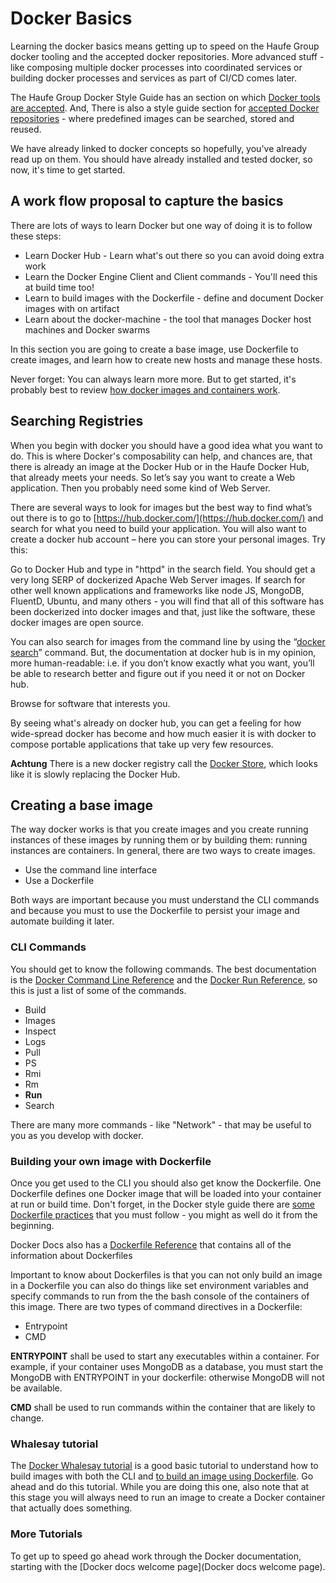 # Docker Basics
Learning the docker basics means getting up to speed on the Haufe Group docker tooling and the accepted docker repositories. More advanced stuff - like composing multiple docker processes into coordinated services or building docker processes and services as part of CI/CD comes later. 

The Haufe Group Docker Style Guide has an section on which [Docker tools are accepted](https://github.com/Haufe-Lexware/docker-style-guide/blob/master/HaufeDockerToolset.md). And, There is also a style guide section for [accepted Docker repositories]( https://github.com/Haufe-Lexware/docker-style-guide/blob/master/Dockerfile.md#use-only-well-maintained-images-from-a-trusted-registry) - where predefined images can be searched, stored and reused.

We have already linked to docker concepts so hopefully, you've already read up on them. You should have already installed and tested docker, so now, it's time to get started.

## A work flow proposal to capture the basics
There are lots of ways to learn Docker but one way of doing it is to follow these steps:
* Learn Docker Hub - Learn what's out there so you can avoid doing extra work
* Learn the Docker Engine Client and Client commands - You'll need this at build time too!
* Learn to build images with the Dockerfile - define and document Docker images with on artifact
* Learn about the docker-machine - the tool that manages Docker host machines and Docker swarms

In this section you are going to create a base image, use Dockerfile to create images, and learn how to create new hosts and manage these hosts. 

Never forget: You can always learn more more. But to get started, it's probably best to review [how docker images and containers work](https://docs.docker.com/engine/getstarted/step_two/). 

## Searching Registries
When you begin with docker you should have a good idea what you want to do. This is where Docker's composability can help, and chances are, that there is already an image at the Docker Hub or in the Haufe Docker Hub, that already meets your needs. So let’s say you want to create a Web application. Then you probably need some kind of Web Server. 

There are several ways to look for images but the best way to find what’s out there is to go to [https://hub.docker.com/](https://hub.docker.com/) and search for what you need to build your application. You will also want to create a docker hub account – here you can store your personal images. Try this: 

Go to Docker Hub and type in "httpd" in the search field. You should get a very long SERP of dockerized Apache Web Server images. If search for other well known applications and frameworks like node JS, MongoDB, FluentD, Ubuntu, and many others - you will find that all of this software has been dockerized into docker images and that, just like the software, these docker images are open source. 

You can also search for images from the command line by using the “[docker search](https://docs.docker.com/engine/reference/commandline/search/)” command. But, the documentation at docker hub is in my opinion, more human-readable: i.e. if you don’t know exactly what you want, you’ll be able to research better and figure out if you need it or not on Docker hub. 

Browse for software that interests you.

By seeing what's already on docker hub, you can get a feeling for how wide-spread docker has become and how much easier it is with docker to compose portable applications that take up very few resources. 

**Achtung** There is a new docker registry call the [Docker Store](https://store.docker.com/), which looks like it is slowly replacing the Docker Hub. 

## Creating a base image

The way docker works is that you create images and you create running instances of these images by running them or by building them: running instances are containers. In general, there are two ways to create images. 
* Use the command line interface
* Use a Dockerfile

Both ways are important because you must understand the CLI commands and because you must to use the Dockerfile to persist your image and automate building it later. 

### CLI Commands
You should get to know the following commands. The best documentation is the [Docker Command Line Reference](https://docs.docker.com/engine/reference/commandline/) and the [Docker Run Reference](https://docs.docker.com/engine/reference/run/), so this is just a list of some of the commands. 

* Build 
* Images
* Inspect
* Logs
* Pull
* PS
* Rmi
* Rm
* **Run** 
* Search

There are many more commands - like "Network" - that may be useful to you as you develop with docker. 

### Building your own image with Dockerfile
Once you get used to the CLI you should also get know the Dockerfile. One Dockerfile defines one Docker image that will be loaded into your container at run or build time. Don't forget, in the Docker style guide there are [some Dockerfile practices](https://github.com/Haufe-Lexware/docker-style-guide/blob/master/BestPracticesDockerfile.md) that you must follow - you might as well do it from the beginning. 

Docker Docs also has a [Dockerfile Reference](https://docs.docker.com/engine/reference/builder/) that contains all of the information about Dockerfiles

Important to know about Dockerfiles is that you can not only build an image in a Dockerfile you can also do things like set environment variables and specify commands to run from the the bash console of the containers of this image. There are two types of command directives in a Dockerfile:
* Entrypoint
* CMD

**ENTRYPOINT** shall be used to start any executables within a container. For example, if your container uses MongoDB as a database, you must start the MongoDB with ENTRYPOINT in your dockerfile: otherwise MongoDB will not be available.

**CMD** shall be used to run commands within the container that are likely to change.

### Whalesay tutorial
The [Docker Whalesay tutorial](https://docs.docker.com/engine/getstarted/step_three/) is a good basic tutorial to understand how to build images with both the CLI and [to build an image using Dockerfile](https://docs.docker.com/engine/getstarted/step_four/). Go ahead and do this tutorial. While you are doing this one, also note that at this stage you will always need to run an image to create a Docker container that actually does something.

### More Tutorials




To get up to speed go ahead work through the Docker documentation, starting with the [Docker docs welcome page](Docker docs welcome page).